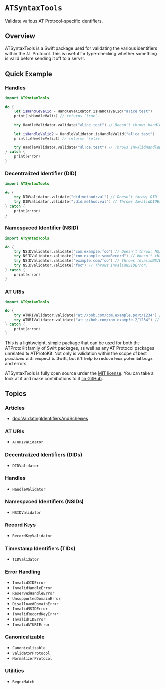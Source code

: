 # ``ATSyntaxTools``

Validate various AT Protocol-specific identifiers.

## Overview

ATSyntaxTools is a Swift package used for validating the various identifiers within the AT Protocol. This is useful for type-checking whether something is valid before sending it off to a server.

## Quick Example

### Handles

```swift
import ATSyntaxTools

do {
    let isHandleValid = HandleValidator.isHandleValid("alice.test")
    print(isHandleValid) // returns `true`.

    try HandleValidator.validate("alice.test") // Doesn't throw; handle is valid.

    let isHandleValid2 = HandleValidator.isHandleValid("al!ce.test")
    print(isHandleValid2) // returns `false`.

    try HandleValidator.validate("al!ce.test") // Throws InvalidHandleError.
} catch {
    print(error)
}
```

### Decentralized Identifier (DID)

```swift
import ATSyntaxTools

do {
    try DIDValidator.validate("did:method:val") // Doesn't throw; DID is valid.
    try DIDValidator.validate(":did:method:val") // Throws InvalidDIDError.
} catch {
    print(error)
}
```

### Namespaced Identifier (NSID)

```swift
import ATSyntaxTools

do {
    try NSIDValidator.validate("com.example.foo") // Doesn't throw; NSID is valid.
    try NSIDValidator.validate("com.example.someRecord") // Doesn't throw; NSID is valid.
    try NSIDValidator.validate("example.com/foo") // Throws InvalidNSIDError.
    try NSIDValidator.validate("foo") // Throws InvalidNSIDError.
} catch {
    print(error)
}
```

### AT URIs

```swift
import ATSyntaxTools

do {
    try ATURIValidator.validate("at://bob.com/com.example.post/1234") // Doesn't throw; AT URI is valid.
    try ATURIValidator.validate("at:://bob.com/com.examp!e.2/1234") // Throws InvalidATURIError
} catch {
    print(error)
}
```

This is a lightweight, simple package that can be used for both the ATProtoKit family of Swift packages, as well as any AT Protocol packages unrelated to ATProtoKit. Not only is validation within the scope of best practices with respect to Swift, but it'll help to reduce less potenital bugs and errors.

ATSyntaxTools is fully open source under the [MIT license](https://github.com/ATProtoKit/ATSyntaxTools/blob/main/LICENSE.md). You can take a look at it and make contributions to it [on GitHub](https://github.com/ATProtoKit/ATSyntaxTools).

## Topics

### Articles

- <doc:ValidatingIdentifiersAndSchemes>

### AT URIs

- ``ATURIValidator``

### Decentralized Identifiers (DIDs)

- ``DIDValidator``

### Handles

- ``HandleValidator``

### Namespaced Identifiers (NSIDs)

- ``NSIDValidator``

### Record Keys

- ``RecordKeyValidator``

### Timestamp Identifiers (TIDs)

- ``TIDValidator``

### Error Handling

- ``InvalidDIDError``
- ``InvalidHandleError``
- ``ReservedHandleError``
- ``UnsupportedDomainError``
- ``DisallowedDomainError``
- ``InvalidNSIDError``
- ``InvalidRecordKeyError``
- ``InvalidTIDError``
- ``InvalidATURIError``

### Canonicalizable

- ``Canonicalizable``
- ``ValidatorProtocol``
- ``NormalizerProtocol``

### Utilities

- ``RegexMatch``
